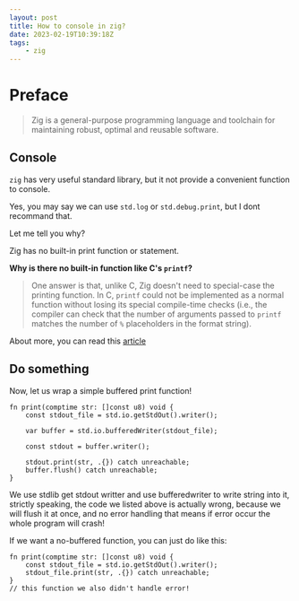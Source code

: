 ```yaml
---
layout: post
title: How to console in zig?
date: 2023-02-19T10:39:18Z
tags:
    - zig
---
```


# Preface

> Zig is a general-purpose programming language and toolchain for maintaining robust, optimal and reusable software.

## Console

`zig` has very useful standard library, but it not provide a convenient function to console.

Yes, you may say we can use `std.log` or `std.debug.print`, but I dont recommand that.

Let me tell you why?

Zig has no built-in print function or statement.

**Why is there no built-in function like C's `printf`?**

> One answer is that, unlike C, Zig doesn't need to special-case the printing function. In C, `printf` could not be implemented as a normal function without losing its special compile-time checks (i.e., the compiler can check that the number of arguments passed to `printf` matches the number of `%` placeholders in the format string).

About more, you can read this [article](https://zig.news/kristoff/where-is-print-in-zig-57e9)

## Do something

Now, let us wrap a simple buffered print function!

```zig
fn print(comptime str: []const u8) void {
    const stdout_file = std.io.getStdOut().writer();

    var buffer = std.io.bufferedWriter(stdout_file);

    const stdout = buffer.writer();

    stdout.print(str, .{}) catch unreachable;
    buffer.flush() catch unreachable;
}
```

We use stdlib get stdout writter and use bufferedwriter to write string into it, strictly speaking, the code we listed above is actually wrong, because we will flush it at once, and no error handling that means if error occur the whole program will crash!

If we want a no-buffered function, you can just do like this:

```zig
fn print(comptime str: []const u8) void {
    const stdout_file = std.io.getStdOut().writer();
    stdout_file.print(str, .{}) catch unreachable;
}
// this function we also didn't handle error!
```
